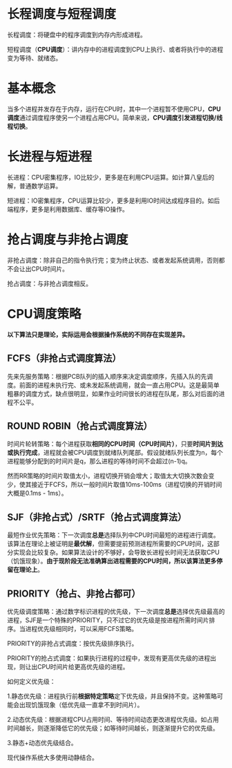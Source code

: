 # 长程调度与短程调度

长程调度：将硬盘中的程序调度到内存内形成进程。

短程调度（**CPU调度**）：讲内存中的进程调度到CPU上执行、或者将执行中的进程变为等待、就绪态。

# 基本概念

当多个进程并发存在于内存，运行在CPU时，其中一个进程暂不使用CPU，**CPU调度**通过调度程序使另一个进程占用CPU。简单来说，**CPU调度引发进程切换/线程切换**。



# 长进程与短进程

长进程：CPU密集程序，IO比较少，更多是在利用CPU运算。如计算八皇后的解，普通数学运算。

短进程：IO密集程序，CPU运算比较少，更多是利用IO时间达成程序目的。如后端程序，更多是利用数据库、缓存等IO操作。



# 抢占调度与非抢占调度

非抢占调度：除非自己的指令执行完；变为终止状态、或者发起系统调用，否则都不会让出CPU时间片。

抢占调度：与非抢占调度相反。

# CPU调度策略

**以下算法只是理论，实际运用会根据操作系统的不同存在实现差异。**

## FCFS（非抢占式调度算法）

先来先服务策略：根据PCB队列的插入顺序来决定调度顺序，先插入队的先调度。前面的进程未执行完、或未发起系统调用，就会一直占用CPU。这是最简单粗暴的调度方式，缺点很明显，如果作业时间很长的进程在队尾，那么对后面的进程不公平。

## ROUND ROBIN（抢占式调度算法）

时间片轮转策略：每个进程获取**相同的CPU时间（CPU时间片）**，只要**时间片到达或执行完成**，进程就会被CPU调度到就绪队列尾部。假设就绪队列长度为n，每个进程能够分配到的时间片是q，那么进程的等待时间不会超过(n-1)q。

然而RR策略的时间片取值太小，进程切换开销会增大；取值太大切换次数会变少，使其接近于FCFS，所以一般时间片取值10ms-100ms（进程切换的开销时间大概是0.1ms - 1ms）。

## SJF（非抢占式）/SRTF（抢占式调度算法）

最短作业优先策略：下一次调度**总是**选择队列中CPU时间最短的进程进行调度。该算法在理论上被证明是**最优解**，但需要提前预测进程所需要的CPU时间，这部分实现会比较复杂。如果算法设计的不够好，会导致长进程长时间无法获取CPU（饥饿现象）。**由于现阶段无法准确算出进程需要的CPU时间，所以该算法更多停留在理论上**。

## PRIORITY（抢占、非抢占都可）

优先级调度策略：通过数字标识进程的优先级，下一次调度**总是**选择优先级最高的进程，SJF是一个特殊的PRIORITY，只不过它的优先级是按进程所需时间片排序。当进程优先级相同时，可以采用FCFS策略。

PRIORITY的非抢占式调度：按优先级排序执行。

PRIORITY的抢占式调度：如果执行进程的过程中，发现有更高优先级的进程出现，则让出CPU时间片给更高优先级的进程。

如何定义优先级：

1.静态优先级：进程执行前**根据特定策略**定下优先级，并且保持不变。这种策略可能会出现饥饿现象（低优先级一直拿不到时间片）。

2.动态优先级：根据进程CPU占用时间、等待时间动态更改进程优先级。如占用时间越长，则逐渐降低它的优先级；如等待时间越长，则逐渐提升它的优先级。

3.静态+动态优先级结合。

现代操作系统大多使用动静结合。